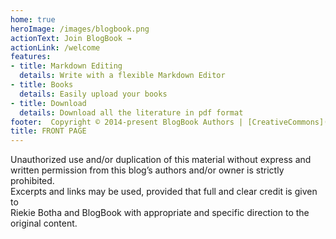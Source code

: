 ```yaml
---
home: true 
heroImage: /images/blogbook.png
actionText: Join BlogBook →
actionLink: /welcome
features:
- title: Markdown Editing 
  details: Write with a flexible Markdown Editor 
- title: Books 
  details: Easily upload your books 
- title: Download  
  details: Download all the literature in pdf format
footer:  Copyright © 2014-present BlogBook Authors | [CreativeCommons](www.creativecommons.org/licenses/by-nc-nd/4.0)
title: FRONT PAGE
---
```

Unauthorized use and/or duplication of this material without express and  
written permission from this blog’s authors and/or owner is strictly prohibited.  
Excerpts and links may be used, provided that full and clear credit is given to  
Riekie Botha and BlogBook with appropriate and specific direction to the original content. 
